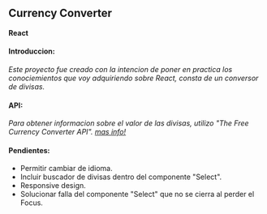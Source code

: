 ## Currency Converter
**React**

#### Introduccion:
*Este proyecto fue creado con la intencion de poner en practica los conociemientos que voy adquiriendo sobre React, consta de un conversor de divisas.*

#### API:
*Para obtener informacion sobre el valor de las divisas, utilizo "The Free Currency Converter API". [mas info!](https://free.currencyconverterapi.com/)*

#### Pendientes:
 * Permitir cambiar de idioma.
 * Incluir buscador de divisas dentro del componente "Select".
 * Responsive design.
 * Solucionar falla del componente "Select" que no se cierra al perder el Focus.
